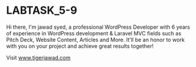 # LABTASK_5-9

Hi there, I'm jawad syed, a professional WordPress Developer with 6 years of experience in WordPress development & Laravel MVC  fields such as Pitch Deck, Website Content, Articles and More. It'll be an honor to work with you on your project and achieve great results together!


Visit www.tigerjawad.com
